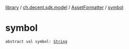 [library](../../index.md) / [ch.decent.sdk.model](../index.md) / [AssetFormatter](index.md) / [symbol](./symbol.md)

# symbol

`abstract val symbol: `[`String`](https://kotlinlang.org/api/latest/jvm/stdlib/kotlin/-string/index.html)